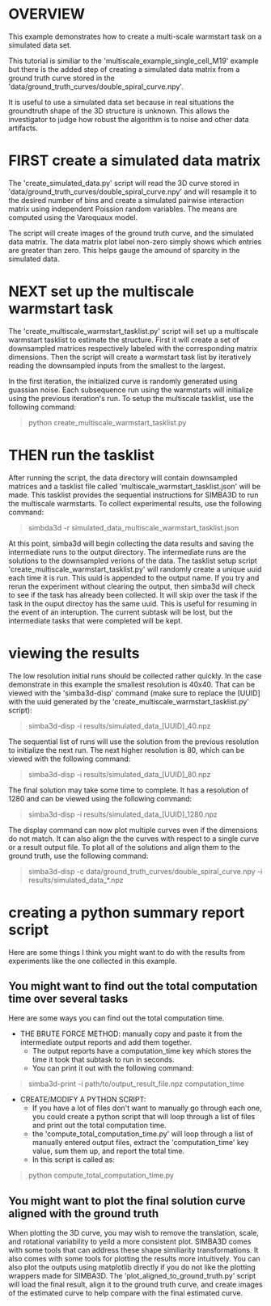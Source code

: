 # OVERVIEW

This example demonstrates how to create a multi-scale warmstart task on a 
simulated data set.

This tutorial is similiar to the 'multiscale_example_single_cell_M19' example
but there is the added step of creating a simulated data matrix from a ground
truth curve stored in the 'data/ground_truth_curves/double_spiral_curve.npy'.

It is useful to use a simulated data set because in real situations the 
groundtruth shape of the 3D structure is unknown. This allows the investigator
to judge how robust the algorithm is to noise and other data artifacts.

# FIRST create a simulated data matrix

The 'create_simulated_data.py' script will read the 3D curve stored in 
'data/ground_truth_curves/double_spiral_curve.npy' and will resample it to the
desired number of bins and create a simulated pairwise interaction matrix using
independent Poission random variables. The means are computed using the 
Varoquaux model. 

The script will create images of the ground truth curve, and the simulated
data matrix. The data matrix plot label non-zero simply shows which entries are
greater than zero. This helps gauge the amound of sparcity in the simulated 
data.

# NEXT set up the multiscale warmstart task

The 'create_multiscale_warmstart_tasklist.py' script will set up a multiscale 
warmstart tasklist to estimate the structure. First it will create a set
of downsampled matrices respectively labeled with the corresponding matrix 
dimensions. Then the script will create a warmstart task list by iteratively
reading the downsampled inputs from the smallest to the largest.

In the first iteration, the initialized curve is randomly generated using
guassian noise. Each subsequence run using the warmstarts will initialize
using the previous iteration's run. To setup the multiscale tasklist, use the 
following command:

> python create_multiscale_warmstart_tasklist.py

# THEN run the tasklist

After running the script, the data directory will contain downsampled matrices
and a tasklist file called 'multiscale_warmstart_tasklist.json' will be made.
This tasklist provides the sequential instructions for SIMBA3D to run the
multiscale warmstarts. To collect experimental results, use the following
command:

> simbda3d -r simulated_data_multiscale_warmstart_tasklist.json

At this point, simba3d will begin collecting the data results and saving the
intermediate runs to the output directory. The intermediate runs are the
solutions to the downsampled verions of the data. The tasklist setup script
'create_multiscale_warmstart_tasklist.py' will randomly create a unique uuid
each time it is run. This uuid is appended to the output name. If you try and 
rerun the experiment without clearing the output, then simba3d will check to 
see if the task has already been collected. It will skip over the task if the 
task in the ouput directoy has the same uuid. This is useful for resuming in the
event of an interuption. The current subtask will be lost, but the intermediate 
tasks that were completed will be kept.

# viewing the results

The low resolution initial runs should be collected rather quickly. In the
case demonstrate in this example the smallest resolution is 40x40. That can
be viewed with the 'simba3d-disp' command (make sure to replace the [UUID] with
the uuid generated by the 'create_multiscale_warmstart_tasklist.py' script):

> simba3d-disp -i results/simulated_data_[UUID]_40.npz

The sequential list of runs will use the solution from the previous resolution
to initialize the next run. The next higher resolution is 80, which can be 
viewed with the following command:

> simba3d-disp -i results/simulated_data_[UUID]_80.npz

The final solution may take some time to complete. It has a resolution of 1280 
and can be viewed using the following command:

> simba3d-disp -i results/simulated_data_[UUID]_1280.npz

The display command can now plot multiple curves even if the dimensions do not 
match. It can also align the the curves with respect to a single curve or
a result output file. To plot all of the solutions and align them to the ground
truth, use the following command:

> simba3d-disp -c data/ground_truth_curves/double_spiral_curve.npy -i results/simulated_data_*.npz 

# creating a python summary report script

Here are some things I think you might want to do with the results from
experiments like the one collected in this example.

## You might want to find out the total computation time over several tasks

Here are some ways you can find out the total computation time.

- THE BRUTE FORCE METHOD: manually copy and paste it from the intermediate 
output reports and add them together.
  - The output reports have a computation_time key which stores the time it
  took that subtask to run in seconds.
  - You can print it out with the following command:
  
> simba3d-print -i path/to/output_result_file.npz computation_time

- CREATE/MODIFY A PYTHON SCRIPT:
  - If you have a lot of files don't want to manually go through each one, you
  could create a python script that will loop through a list of files and print 
  out the total computation time.
  - the 'compute_total_computation_time.py' will loop through a list of 
  manually entered output files, extract the 'computation_time' key value, sum 
  them up, and report the total time. 
  - In this script is called as:

> python compute_total_computation_time.py

## You might want to plot the final solution curve aligned with the ground truth

When plotting the 3D curve, you may wish to remove the translation, scale,
and rotational variability to yeild a more consistent plot. SIMBA3D comes with 
some tools that can address these shape similiarity transformations. It also
comes with some tools for plotting the results more intuitively. You can also 
plot the outputs using matplotlib directly if you do not like the plotting
wrappers made for SIMBA3D. The 'plot_aligned_to_ground_truth.py' script will
load the final result, align it to the ground truth curve, and create images
of the estimated curve to help compare with the final estimated curve.


